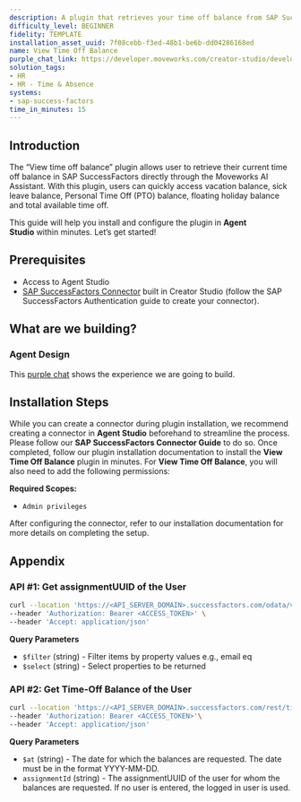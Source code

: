 ```yaml
---
description: A plugin that retrieves your time off balance from SAP Success Factors.
difficulty_level: BEGINNER
fidelity: TEMPLATE
installation_asset_uuid: 7f08cebb-f3ed-48b1-be6b-dd04286168ed
name: View Time Off Balance
purple_chat_link: https://developer.moveworks.com/creator-studio/developer-tools/purple-chat/?conversation=%7B%22startTimestamp%22%3A%2211%3A43+AM%22%2C%22messages%22%3A%5B%7B%22role%22%3A%22user%22%2C%22parts%22%3A%5B%7B%22richText%22%3A%22%3Cp%3EI+need+to+take+time+off%2C+how+much+balance+do+I+have%3F%3C%2Fp%3E%22%7D%5D%7D%2C%7B%22role%22%3A%22assistant%22%2C%22parts%22%3A%5B%7B%22reasoningSteps%22%3A%5B%7B%22status%22%3A%22success%22%2C%22richText%22%3A%22%3Cp%3E%E2%9C%A8+%3Cb%3ETriggers%3C%2Fb%3E%3Cbr%3E1.+Natural+Language%3Cbr%3E%3Cbr%3E%F0%9F%8F%83%E2%80%8D%E2%99%82%EF%B8%8F+%3Cb%3EActions%3C%2Fb%3E%3Cbr%3E1.+Query+time+off+details+for+employee%3Cbr%3E%3Cbr%3E%22%7D%5D%7D%2C%7B%22richText%22%3A%22%3Cp%3E%E2%9C%85+Calling+plugin+%3Cb%3ELookup+Time+Off%3C%2Fb%3E%3Cbr%3E%E2%9C%85+Executing+action+%3Cb%3EGet+Time+Off+Type+and+Quantity%3C%2Fb%3E%3Cbr%3E%F0%9F%94%81+Summarizing+response%3C%2Fp%3E%22%7D%5D%7D%2C%7B%22role%22%3A%22assistant%22%2C%22parts%22%3A%5B%7B%22richText%22%3A%22%3Cp%3EYou+currently+have+the+following+time+off+balances%3C%2Fp%3E%22%7D%2C%7B%22richText%22%3A%22%3Cb%3E%3Cp%3E1%3A+Employee+Time+Off+%28USA%29%3A+196+Hours%3C%2Fp%3E%3C%2Fb%3E%22%7D%2C%7B%22richText%22%3A%22%3Cb%3E%3Cp%3E2%3A+Sick+Time+Off+%28USA%29%3A+12+Days%3C%2Fp%3E%3C%2Fb%3E%22%7D%2C%7B%22richText%22%3A%22%3Cb%3E%3Cp%3E3%3A+Wellness+Day+%28USA%29%3A+0+Hours%3C%2Fp%3E%3C%2Fb%3E%22%7D%5D%7D%2C%7B%22role%22%3A%22user%22%2C%22parts%22%3A%5B%7B%22richText%22%3A%22%3Cp%3EThanks+for+the+information%21%3C%2Fp%3E%22%7D%5D%7D%5D%7D
solution_tags:
- HR
- HR - Time & Absence
systems:
- sap-success-factors
time_in_minutes: 15
---
```


## Introduction

The “View time off balance” plugin allows user to retrieve their current time off balance in SAP SuccessFactors directly through the Moveworks AI Assistant. With this plugin, users can quickly access vacation balance, sick leave balance, Personal Time Off (PTO) balance, floating holiday balance and total available time off.

This guide will help you install and configure the plugin in **Agent Studio** within minutes. Let’s get started!

## **Prerequisites**

- Access to Agent Studio
- [SAP SuccessFactors Connector](https://developer.moveworks.com/creator-studio/resources/connector/?id=sap-success-factors&commit_id=21f2fb0f5f2b0852c62a72235121cd8d78d6b46b;) built in Creator Studio (follow the SAP SuccessFactors Authentication guide to create your connector).

## **What are we building?**

### Agent Design

This [purple chat](https://developer.moveworks.com/creator-studio/developer-tools/purple-chat?conversation=%7B%22startTimestamp%22%3A%2211%3A43+AM%22%2C%22messages%22%3A%5B%7B%22role%22%3A%22user%22%2C%22parts%22%3A%5B%7B%22richText%22%3A%22%3Cp%3EI+need+to+take+time+off%2C+how+much+balance+do+I+have%3F%3C%2Fp%3E%22%7D%5D%7D%2C%7B%22role%22%3A%22assistant%22%2C%22parts%22%3A%5B%7B%22reasoningSteps%22%3A%5B%7B%22status%22%3A%22success%22%2C%22richText%22%3A%22%3Cp%3E%E2%9C%A8+%3Cb%3ETriggers%3C%2Fb%3E%3Cbr%3E1.+Natural+Language%3Cbr%3E%3Cbr%3E%F0%9F%8F%83%E2%80%8D%E2%99%82%EF%B8%8F+%3Cb%3EActions%3C%2Fb%3E%3Cbr%3E1.+Query+time+off+details+for+employee%3Cbr%3E%3Cbr%3E%22%7D%5D%7D%2C%7B%22richText%22%3A%22%3Cp%3E%E2%9C%85+Calling+plugin+%3Cb%3ELookup+Time+Off%3C%2Fb%3E%3Cbr%3E%E2%9C%85+Executing+action+%3Cb%3EGet+Time+Off+Type+and+Quantity%3C%2Fb%3E%3Cbr%3E%F0%9F%94%81+Summarizing+response%3C%2Fp%3E%22%7D%5D%7D%2C%7B%22role%22%3A%22assistant%22%2C%22parts%22%3A%5B%7B%22richText%22%3A%22%3Cp%3EYou+currently+have+the+following+time+off+balances%3C%2Fp%3E%22%7D%2C%7B%22richText%22%3A%22%3Cb%3E%3Cp%3E1%3A+Employee+Time+Off+%28USA%29%3A+196+Hours%3C%2Fp%3E%3C%2Fb%3E%22%7D%2C%7B%22richText%22%3A%22%3Cb%3E%3Cp%3E2%3A+Sick+Time+Off+%28USA%29%3A+12+Days%3C%2Fp%3E%3C%2Fb%3E%22%7D%2C%7B%22richText%22%3A%22%3Cb%3E%3Cp%3E3%3A+Wellness+Day+%28USA%29%3A+0+Hours%3C%2Fp%3E%3C%2Fb%3E%22%7D%5D%7D%2C%7B%22role%22%3A%22user%22%2C%22parts%22%3A%5B%7B%22richText%22%3A%22%3Cp%3EThanks+for+the+information%21%3C%2Fp%3E%22%7D%5D%7D%5D%7D) shows the experience we are going to build.

## **Installation Steps**

While you can create a connector during plugin installation, we recommend creating a connector in **Agent Studio** beforehand to streamline the process. Please follow our **SAP SuccessFactors Connector Guide** to do so. Once completed, follow our plugin installation documentation to install the **View Time Off Balance** plugin in minutes.
For **View Time Off Balance**, you will also need to add the following permissions:

**Required Scopes:**

- `Admin privileges`

After configuring the connector, refer to our installation documentation for more details on completing the setup.

## **Appendix**

### **API #1: Get assignmentUUID of the User**

```bash
curl --location 'https://<API_SERVER_DOMAIN>.successfactors.com/odata/v2/User?%24filter=email%20eq%20%27<USER_EMAIL>%27&%24select=assignmentUUID' \
--header 'Authorization: Bearer <ACCESS_TOKEN>' \
--header 'Accept: application/json'
```

**Query Parameters**

- `$filter` (string) - Filter items by property values e.g., email eq <EMAIL>
- `$select` (string) - Select properties to be returned

### **API #2: Get Time-Off Balance of the User**

```bash
curl --location 'https://<API_SERVER_DOMAIN>.successfactors.com/rest/timemanagement/absence/v1/timeAccountBalances?%24at=<DATE>&assignmentId=<ASSIGNMENTUUID>' \
--header 'Authorization: Bearer <ACCESS_TOKEN>'\
--header 'Accept: application/json'
```

**Query Parameters**

- `$at` (string) - The date for which the balances are requested. The date must be in the format YYYY-MM-DD.
- `assignmentId` (string) - The assignmentUUID of the user for whom the balances are requested. If no user is entered, the logged in user is used.